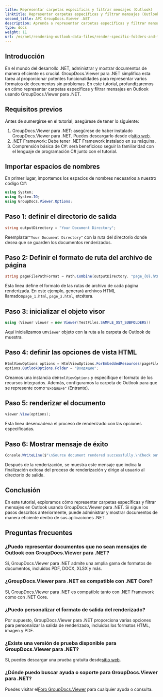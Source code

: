 ```yaml
---
title: Representar carpetas específicas y filtrar mensajes (Outlook)
linktitle: Representar carpetas específicas y filtrar mensajes (Outlook)
second_title: API GroupDocs.Viewer .NET
description: Aprenda a representar carpetas específicas y filtrar mensajes en Outlook usando GroupDocs.Viewer para .NET. Simplifique la gestión de documentos en aplicaciones .NET.
type: docs
weight: 11
url: /es/net/rendering-outlook-data-files/render-specific-folders-and-filter-messages-outlook/
---
```

## Introducción
En el mundo del desarrollo .NET, administrar y mostrar documentos de manera eficiente es crucial. GroupDocs.Viewer para .NET simplifica esta tarea al proporcionar potentes funcionalidades para representar varios formatos de documentos sin problemas. En este tutorial, profundizaremos en cómo representar carpetas específicas y filtrar mensajes en Outlook usando GroupDocs.Viewer para .NET.
## Requisitos previos
Antes de sumergirse en el tutorial, asegúrese de tener lo siguiente:
1.  GroupDocs.Viewer para .NET: asegúrese de haber instalado GroupDocs.Viewer para .NET. Puedes descargarlo desde el[sitio web](https://releases.groupdocs.com/viewer/net/).
2. .NET Framework: Debe tener .NET Framework instalado en su máquina.
3. Comprensión básica de C#: será beneficioso seguir la familiaridad con el lenguaje de programación C# junto con el tutorial.

## Importar espacios de nombres
En primer lugar, importemos los espacios de nombres necesarios a nuestro código C#:
```csharp
using System;
using System.IO;
using GroupDocs.Viewer.Options;
```

## Paso 1: definir el directorio de salida
```csharp
string outputDirectory = "Your Document Directory";
```
 Reemplazar`"Your Document Directory"` con la ruta del directorio donde desea que se guarden los documentos renderizados.
## Paso 2: Definir el formato de ruta del archivo de página
```csharp
string pageFilePathFormat = Path.Combine(outputDirectory, "page_{0}.html");
```
 Esta línea define el formato de las rutas de archivo de cada página renderizada. En este ejemplo, generará archivos HTML llamados`page_1.html`, `page_2.html`, etcétera.
## Paso 3: inicializar el objeto visor
```csharp
using (Viewer viewer = new Viewer(TestFiles.SAMPLE_OST_SUBFOLDERS))
```
 Aquí inicializamos un`Viewer` objeto con la ruta a la carpeta de Outlook de muestra.
## Paso 4: definir las opciones de vista HTML
```csharp
HtmlViewOptions options = HtmlViewOptions.ForEmbeddedResources(pageFilePathFormat);
options.OutlookOptions.Folder = "Входящие";
```
 Creamos una instancia de`HtmlViewOptions` y especifique el formato de los recursos integrados. Además, configuramos la carpeta de Outlook para que se represente como`"Входящие"` (Entrante).
## Paso 5: renderizar el documento
```csharp
viewer.View(options);
```
Esta línea desencadena el proceso de renderizado con las opciones especificadas.
## Paso 6: Mostrar mensaje de éxito
```csharp
Console.WriteLine($"\nSource document rendered successfully.\nCheck output in {outputDirectory}.");
```
Después de la renderización, se muestra este mensaje que indica la finalización exitosa del proceso de renderización y dirige al usuario al directorio de salida.

## Conclusión
En este tutorial, exploramos cómo representar carpetas específicas y filtrar mensajes en Outlook usando GroupDocs.Viewer para .NET. Si sigue los pasos descritos anteriormente, puede administrar y mostrar documentos de manera eficiente dentro de sus aplicaciones .NET.
## Preguntas frecuentes
### ¿Puedo representar documentos que no sean mensajes de Outlook con GroupDocs.Viewer para .NET?
Sí, GroupDocs.Viewer para .NET admite una amplia gama de formatos de documentos, incluidos PDF, DOCX, XLSX y más.
### ¿GroupDocs.Viewer para .NET es compatible con .NET Core?
Sí, GroupDocs.Viewer para .NET es compatible tanto con .NET Framework como con .NET Core.
### ¿Puedo personalizar el formato de salida del renderizado?
Por supuesto, GroupDocs.Viewer para .NET proporciona varias opciones para personalizar la salida de renderizado, incluidos los formatos HTML, imagen y PDF.
### ¿Existe una versión de prueba disponible para GroupDocs.Viewer para .NET?
 Sí, puedes descargar una prueba gratuita desde[sitio web](https://releases.groupdocs.com/).
### ¿Dónde puedo buscar ayuda o soporte para GroupDocs.Viewer para .NET?
 Puedes visitar el[Foro GroupDocs.Viewer](https://forum.groupdocs.com/c/viewer/9) para cualquier ayuda o consulta.